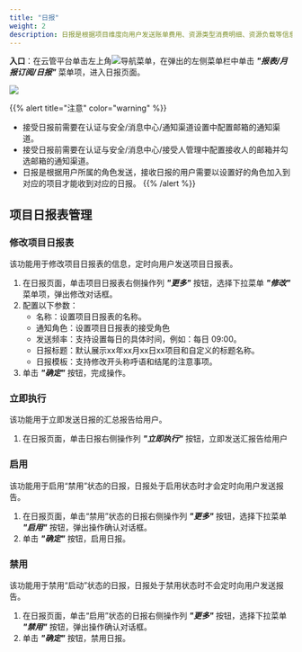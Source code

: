 ```yaml
---
title: "日报"
weight: 2
description: 日报是根据项目维度向用户发送账单费用、资源类型消费明细、资源负载等信息的报告。
---
```


**入口**：在云管平台单击左上角![](../../../images/intro/nav.png)导航菜单，在弹出的左侧菜单栏中单击 **_"报表/月报订阅/日报"_** 菜单项，进入日报页面。

![](../../../images/report/daily.png)

{{% alert title="注意" color="warning" %}}
- 接受日报前需要在认证与安全/消息中心/通知渠道设置中配置邮箱的通知渠道。
- 接受日报前需要在认证与安全/消息中心/接受人管理中配置接收人的邮箱并勾选邮箱的通知渠道。
- 日报是根据用户所属的角色发送，接收日报的用户需要以设置好的角色加入到对应的项目才能收到对应的日报。
{{% /alert %}}

## 项目日报表管理

### 修改项目日报表

该功能用于修改项目日报表的信息，定时向用户发送项目日报表。

1. 在日报页面，单击项目日报表右侧操作列 **_"更多"_** 按钮，选择下拉菜单 **_"修改"_** 菜单项，弹出修改对话框。
2. 配置以下参数：
   - 名称：设置项目日报表的名称。
   - 通知角色：设置项目日报表的接受角色
   - 发送频率：支持设置每日的具体时间，例如：每日 09:00。
   - 日报标题：默认展示xx年xx月xx日xx项目和自定义的标题名称。
   - 日报模板：支持修改开头称呼语和结尾的注意事项。
3. 单击 **_"确定"_** 按钮，完成操作。

### 立即执行

该功能用于立即发送日报的汇总报告给用户。

1. 在日报页面，单击日报右侧操作列 **_"立即执行"_** 按钮，立即发送汇报告给用户

### 启用

该功能用于启用“禁用”状态的日报，日报处于启用状态时才会定时向用户发送报告。

1. 在日报页面，单击“禁用”状态的日报右侧操作列 **_"更多"_** 按钮，选择下拉菜单 **_"启用"_** 按钮，弹出操作确认对话框。
2. 单击 **_"确定"_** 按钮，启用日报。

### 禁用

该功能用于禁用“启动”状态的日报，日报处于禁用状态时不会定时向用户发送报告。

1. 在日报页面，单击“启用”状态的日报右侧操作列 **_"更多"_** 按钮，选择下拉菜单 **_"禁用"_** 按钮，弹出操作确认对话框。
2. 单击 **_"确定"_** 按钮，禁用日报。